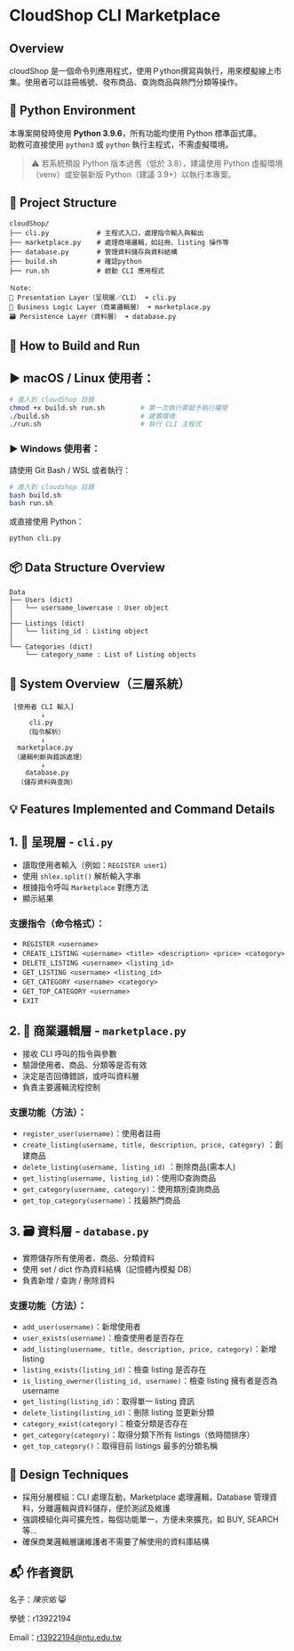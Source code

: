 # CloudShop CLI Marketplace 

## Overview

cloudShop 是一個命令列應用程式，使用Ｐython撰寫與執行，用來模擬線上市集。使用者可以註冊帳號、發布商品、查詢商品與熱門分類等操作。



## 🐍 Python Environment

本專案開發時使用 **Python 3.9.6**，所有功能均使用 Python 標準函式庫。  
助教可直接使用 `python3` 或 `python` 執行主程式，不需虛擬環境。

> ⚠ 若系統預設 Python 版本過舊（低於 3.8），建議使用 Python 虛擬環境（venv）或安裝新版 Python（建議 3.9+）以執行本專案。



## 🧱 Project Structure

```plaintext
cloudShop/
├── cli.py            # 主程式入口，處理指令輸入與輸出
├── marketplace.py    # 處理商場邏輯，如註冊、listing 操作等
├── database.py       # 管理資料儲存與資料結構
├── build.sh          # 確認python
├── run.sh            # 啟動 CLI 應用程式

Ｎote:
🧩 Presentation Layer（呈現層／CLI） ➜ cli.py
🧠 Business Logic Layer（商業邏輯層） ➜ marketplace.py
🗃️ Persistence Layer（資料層） ➜ database.py
```



## 🚀 How to Build and Run

## ▶️ macOS / Linux 使用者：

```bash
# 進入到 cloudShop 目錄
chmod +x build.sh run.sh         # 第一次執行需賦予執行權限
./build.sh                       # 建置環境
./run.sh                         # 執行 CLI 主程式
```

### ▶️ Windows 使用者：

請使用 Git Bash / WSL 或者執行：

```bash
# 進入到 cloudshop 目錄
bash build.sh
bash run.sh
```

或直接使用 Python：

```bash
python cli.py
```





## 📦 Data Structure Overview

```plaintext
Data
├── Users (dict)
│   └── username_lowercase : User object
│
├── Listings (dict)
│   └── listing_id : Listing object
│
└── Categories (dict)
    └── category_name : List of Listing objects
```



## 🔧 System Overview（三層系統）

```plaintext
 [使用者 CLI 輸入]
        ↓
     cli.py
    （指令解析）
        ↓
  marketplace.py
 （邏輯判斷與錯誤處理）
        ↓
    database.py
  （儲存資料與查詢）
```



## 💡 Features Implemented and Command Details

## 1. 🧩 呈現層 - `cli.py`

- 讀取使用者輸入（例如：`REGISTER user1`）
- 使用 `shlex.split()` 解析輸入字串
- 根據指令呼叫 `Marketplace` 對應方法
- 顯示結果

### 支援指令（命令格式）：

- `REGISTER <username>`
- `CREATE_LISTING <username> <title> <description> <price> <category>`
- `DELETE_LISTING <username> <listing_id>`
- `GET_LISTING <username> <listing_id>`
- `GET_CATEGORY <username> <category>`
- `GET_TOP_CATEGORY <username>`
- `EXIT`



## 2. 🧠 商業邏輯層 - `marketplace.py`

- 接收 CLI 呼叫的指令與參數
- 驗證使用者、商品、分類等是否有效
- 決定是否回傳錯誤，或呼叫資料層
- 負責主要邏輯流程控制

### 支援功能（方法）：

- `register_user(username)`：使用者註冊
- `create_listing(username, title, description, price, category)` ：創建商品
- `delete_listing(username, listing_id)` ：刪除商品(需本人)
- `get_listing(username, listing_id)`：使用ID查詢商品
- `get_category(username, category)`：使用類別查詢商品
- `get_top_category(username)`：找最熱門商品



## 3. 🗃️ 資料層 - `database.py`

- 實際儲存所有使用者、商品、分類資料
- 使用 set / dict 作為資料結構（記憶體內模擬 DB）
- 負責新增 / 查詢 / 刪除資料

### 支援功能（方法）：

- `add_user(username)`：新增使用者
- `user_exists(username)`：檢查使用者是否存在
- `add_listing(username, title, description, price, category)`：新增 listing
- `listing_exists(listing_id)`：檢查 listing 是否存在
- `is_listing_owerner(listing_id, username)`：檢查 listing 擁有者是否為 username
- `get_listing(listing_id)`：取得單一 listing 資訊
- `delete_listing(listing_id)`：刪除 listing 並更新分類
- `category_exist(category)`：檢查分類是否存在
- `get_category(category)`：取得分類下所有 listings（依時間排序）
- `get_top_category()`：取得目前 listings 最多的分類名稱





## 🧩 Design Techniques

- 採用分層模組：CLI 處理互動，Marketplace 處理邏輯，Database 管理資料，分離邏輯與資料儲存，便於測試及維護
- 強調模組化與可擴充性，每個功能單一，方便未來擴充，如 BUY, SEARCH 等...
- 確保商業邏輯層讓維護者不需要了解使用的資料庫結構





## 📬 作者資訊

名子：*陳宗佑* 😸

學號：r13922194

Email：r13922194@ntu.edu.tw



